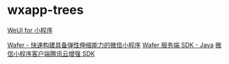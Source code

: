 # wxapp-trees

[WeUI for 小程序](https://github.com/weui/weui-wxss)

[Wafer - 快速构建具备弹性伸缩能力的微信小程序](https://github.com/tencentyun/wafer)
[Wafer 服务端 SDK - Java](https://github.com/tencentyun/wafer-java-server-sdk)
[微信小程序客户端腾讯云增强 SDK](https://github.com/tencentyun/wafer-client-sdk)
